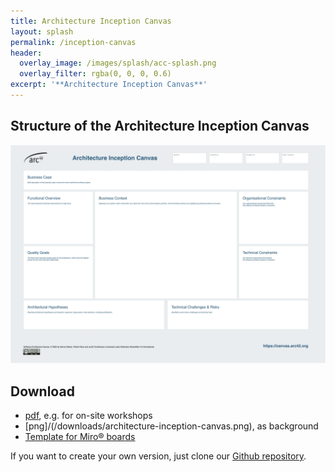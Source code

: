 ```yaml
---
title: Architecture Inception Canvas
layout: splash
permalink: /inception-canvas
header:
  overlay_image: /images/splash/acc-splash.png
  overlay_filter: rgba(0, 0, 0, 0.6)
excerpt: '**Architecture Inception Canvas**'
---
```


## Structure of the Architecture Inception Canvas

![](images/canvas/architecture-inception-canvas.webp)

## Download

- [pdf](/downloads/architecture-inception-canvas.pdf), e.g. for on-site workshops
- [png]/(/downloads/architecture-inception-canvas.png), as background
- [Template for Miro® boards]()

If you want to create your own version, just clone our [Github repository](https://github.com/arc42/canvas.arc42.org-site).
